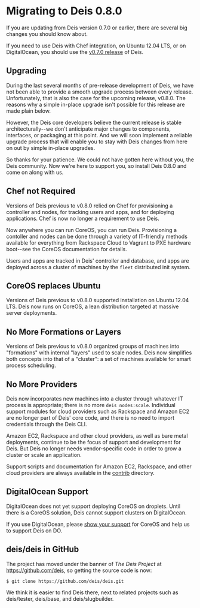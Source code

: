 Migrating to Deis 0.8.0
=======================

If you are updating from Deis version 0.7.0 or earlier, there are
several big changes you should know about.

If you need to use Deis with Chef integration, on Ubuntu 12.04 LTS, or
on DigitalOcean, you should use the
[v0.7.0 release](https://github.com/deis/deis/tree/v0.7.0) of Deis.

Upgrading
---------
During the last several months of pre-release development of Deis, we
have not been able to provide a smooth upgrade process between every
release. Unfortunately, that is also the case for the upcoming release,
v0.8.0. The reasons why a simple in-place upgrade isn't possible for
this release are made plain below.

However, the Deis core developers believe the current release is stable
architecturally--we don't anticipate major changes to components,
interfaces, or packaging at this point. And we will soon implement a
reliable upgrade process that will enable you to stay with Deis changes
from here on out by simple in-place upgrades.

So thanks for your patience. We could not have gotten here without you,
the Deis community. Now we're here to support you, so install Deis 0.8.0
and come on along with us.

Chef not Required
-----------------
Versions of Deis previous to v0.8.0 relied on Chef for provisioning
a controller and nodes, for tracking users and apps, and for deploying
applications. Chef is now no longer a requirement to use Deis.

Now anywhere you can run CoreOS, you can run Deis. Provisioning a
contoller and nodes can be done through a variety of IT-friendly methods
available for everything from Rackspace Cloud to Vagrant to PXE hardware
boot--see the CoreOS documentation for details.

Users and apps are tracked in Deis' controller and database, and apps
are deployed across a cluster of machines by the `fleet` distributed
init system.

CoreOS replaces Ubuntu
----------------------
Versions of Deis previous to v0.8.0 supported installation on Ubuntu
12.04 LTS. Deis now runs on CoreOS, a lean distribution targeted at
massive server deployments.

No More Formations or Layers
----------------------------
Versions of Deis previous to v0.8.0 organized groups of machines into
"formations" with internal "layers" used to scale nodes. Deis now
simplifies both concepts into that of a "cluster": a set of machines
available for smart process scheduling.

No More Providers
-----------------
Deis now incorporates new machines into a cluster through whatever IT
process is appropriate; there is no more `deis nodes:scale`. Individual
support modules for cloud providers such as Rackspace and Amazon EC2
are no longer part of Deis' core code, and there is no need to import
credentials through the Deis CLI.

Amazon EC2, Rackspace and other cloud providers, as well as bare metal
deployments, continue to be the focus of support and development for
Deis. But Deis no longer needs vendor-specific code in order to grow
a cluster or scale an application.

Support scripts and documentation for Amazon EC2, Rackspace, and other
cloud providers are always available in the
[contrib](contrib/) directory.

DigitalOcean Support
--------------------
DigitalOcean does not yet support deploying CoreOS on droplets. Until
there is a CoreOS solution, Deis cannot support clusters
on DigitalOcean.

If you use DigitalOcean, please
[show your support](http://digitalocean.uservoice.com/forums/136585-digital-ocean/suggestions/4250154-suport-coreos-as-a-deployment-platform)
for CoreOS and help us to support Deis on DO.

deis/deis in GitHub
-------------------
The project has moved under the banner of *The Deis Project* at
https://github.com/deis, so getting the source code is now:

```console
$ git clone https://github.com/deis/deis.git
```

We think it is easier to find Deis there, next to related projects
such as deis/tester, deis/base, and deis/slugbuilder.

